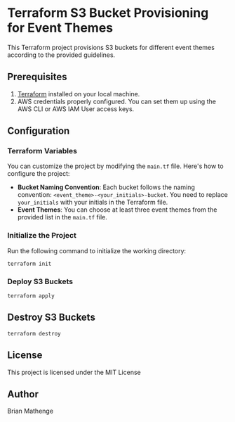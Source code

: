 # Terraform S3 Bucket Provisioning for Event Themes

This Terraform project provisions S3 buckets for different event themes according to the provided guidelines.

## Prerequisites

1. [Terraform](https://www.terraform.io/downloads.html) installed on your local machine.
2. AWS credentials properly configured. You can set them up using the AWS CLI or AWS IAM User access keys.

## Configuration

### Terraform Variables

You can customize the project by modifying the `main.tf` file. Here's how to configure the project:

- **Bucket Naming Convention**: Each bucket follows the naming convention: `<event_theme>-<your_initials>-bucket`. You need to replace `your_initials` with your initials in the Terraform file.
- **Event Themes**: You can choose at least three event themes from the provided list in the `main.tf` file.

### Initialize the Project

Run the following command to initialize the working directory:

```shell
terraform init
```

### Deploy S3 Buckets
```
terraform apply
```

## Destroy S3 Buckets
```
terraform destroy
```

## License
This project is licensed under the MIT License

## Author
Brian Mathenge